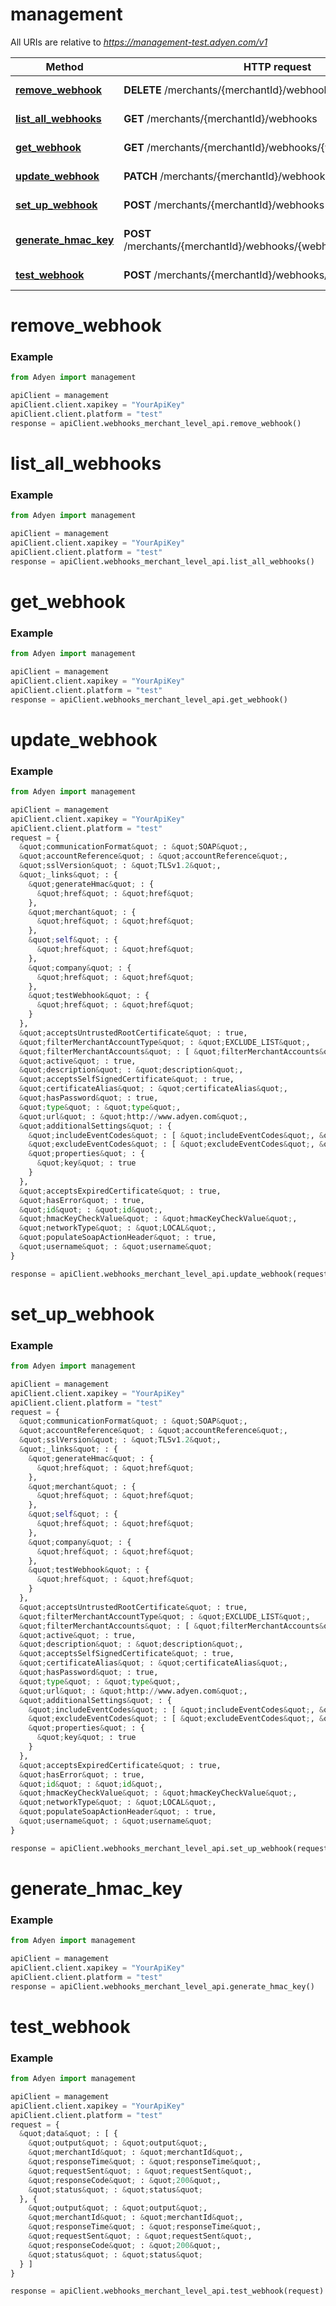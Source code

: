 # management

All URIs are relative to *https://management-test.adyen.com/v1*

Method | HTTP request | Description
------------- | ------------- | -------------
[**remove_webhook**](WebhooksMerchantLevelApi.md#remove_webhook) | **DELETE** /merchants/{merchantId}/webhooks/{webhookId} | Remove a webhook
[**list_all_webhooks**](WebhooksMerchantLevelApi.md#list_all_webhooks) | **GET** /merchants/{merchantId}/webhooks | List all webhooks
[**get_webhook**](WebhooksMerchantLevelApi.md#get_webhook) | **GET** /merchants/{merchantId}/webhooks/{webhookId} | Get a webhook
[**update_webhook**](WebhooksMerchantLevelApi.md#update_webhook) | **PATCH** /merchants/{merchantId}/webhooks/{webhookId} | Update a webhook
[**set_up_webhook**](WebhooksMerchantLevelApi.md#set_up_webhook) | **POST** /merchants/{merchantId}/webhooks | Set up a webhook
[**generate_hmac_key**](WebhooksMerchantLevelApi.md#generate_hmac_key) | **POST** /merchants/{merchantId}/webhooks/{webhookId}/generateHmac | Generate an HMAC key
[**test_webhook**](WebhooksMerchantLevelApi.md#test_webhook) | **POST** /merchants/{merchantId}/webhooks/{webhookId}/test | Test a webhook




# remove_webhook
### Example

```python
from Adyen import management

apiClient = management
apiClient.client.xapikey = "YourApiKey"
apiClient.client.platform = "test"
response = apiClient.webhooks_merchant_level_api.remove_webhook()

```




# list_all_webhooks
### Example

```python
from Adyen import management

apiClient = management
apiClient.client.xapikey = "YourApiKey"
apiClient.client.platform = "test"
response = apiClient.webhooks_merchant_level_api.list_all_webhooks()

```




# get_webhook
### Example

```python
from Adyen import management

apiClient = management
apiClient.client.xapikey = "YourApiKey"
apiClient.client.platform = "test"
response = apiClient.webhooks_merchant_level_api.get_webhook()

```




# update_webhook
### Example

```python
from Adyen import management

apiClient = management
apiClient.client.xapikey = "YourApiKey"
apiClient.client.platform = "test"
request = {
  &quot;communicationFormat&quot; : &quot;SOAP&quot;,
  &quot;accountReference&quot; : &quot;accountReference&quot;,
  &quot;sslVersion&quot; : &quot;TLSv1.2&quot;,
  &quot;_links&quot; : {
    &quot;generateHmac&quot; : {
      &quot;href&quot; : &quot;href&quot;
    },
    &quot;merchant&quot; : {
      &quot;href&quot; : &quot;href&quot;
    },
    &quot;self&quot; : {
      &quot;href&quot; : &quot;href&quot;
    },
    &quot;company&quot; : {
      &quot;href&quot; : &quot;href&quot;
    },
    &quot;testWebhook&quot; : {
      &quot;href&quot; : &quot;href&quot;
    }
  },
  &quot;acceptsUntrustedRootCertificate&quot; : true,
  &quot;filterMerchantAccountType&quot; : &quot;EXCLUDE_LIST&quot;,
  &quot;filterMerchantAccounts&quot; : [ &quot;filterMerchantAccounts&quot;, &quot;filterMerchantAccounts&quot; ],
  &quot;active&quot; : true,
  &quot;description&quot; : &quot;description&quot;,
  &quot;acceptsSelfSignedCertificate&quot; : true,
  &quot;certificateAlias&quot; : &quot;certificateAlias&quot;,
  &quot;hasPassword&quot; : true,
  &quot;type&quot; : &quot;type&quot;,
  &quot;url&quot; : &quot;http://www.adyen.com&quot;,
  &quot;additionalSettings&quot; : {
    &quot;includeEventCodes&quot; : [ &quot;includeEventCodes&quot;, &quot;includeEventCodes&quot; ],
    &quot;excludeEventCodes&quot; : [ &quot;excludeEventCodes&quot;, &quot;excludeEventCodes&quot; ],
    &quot;properties&quot; : {
      &quot;key&quot; : true
    }
  },
  &quot;acceptsExpiredCertificate&quot; : true,
  &quot;hasError&quot; : true,
  &quot;id&quot; : &quot;id&quot;,
  &quot;hmacKeyCheckValue&quot; : &quot;hmacKeyCheckValue&quot;,
  &quot;networkType&quot; : &quot;LOCAL&quot;,
  &quot;populateSoapActionHeader&quot; : true,
  &quot;username&quot; : &quot;username&quot;
}

response = apiClient.webhooks_merchant_level_api.update_webhook(request)

```




# set_up_webhook
### Example

```python
from Adyen import management

apiClient = management
apiClient.client.xapikey = "YourApiKey"
apiClient.client.platform = "test"
request = {
  &quot;communicationFormat&quot; : &quot;SOAP&quot;,
  &quot;accountReference&quot; : &quot;accountReference&quot;,
  &quot;sslVersion&quot; : &quot;TLSv1.2&quot;,
  &quot;_links&quot; : {
    &quot;generateHmac&quot; : {
      &quot;href&quot; : &quot;href&quot;
    },
    &quot;merchant&quot; : {
      &quot;href&quot; : &quot;href&quot;
    },
    &quot;self&quot; : {
      &quot;href&quot; : &quot;href&quot;
    },
    &quot;company&quot; : {
      &quot;href&quot; : &quot;href&quot;
    },
    &quot;testWebhook&quot; : {
      &quot;href&quot; : &quot;href&quot;
    }
  },
  &quot;acceptsUntrustedRootCertificate&quot; : true,
  &quot;filterMerchantAccountType&quot; : &quot;EXCLUDE_LIST&quot;,
  &quot;filterMerchantAccounts&quot; : [ &quot;filterMerchantAccounts&quot;, &quot;filterMerchantAccounts&quot; ],
  &quot;active&quot; : true,
  &quot;description&quot; : &quot;description&quot;,
  &quot;acceptsSelfSignedCertificate&quot; : true,
  &quot;certificateAlias&quot; : &quot;certificateAlias&quot;,
  &quot;hasPassword&quot; : true,
  &quot;type&quot; : &quot;type&quot;,
  &quot;url&quot; : &quot;http://www.adyen.com&quot;,
  &quot;additionalSettings&quot; : {
    &quot;includeEventCodes&quot; : [ &quot;includeEventCodes&quot;, &quot;includeEventCodes&quot; ],
    &quot;excludeEventCodes&quot; : [ &quot;excludeEventCodes&quot;, &quot;excludeEventCodes&quot; ],
    &quot;properties&quot; : {
      &quot;key&quot; : true
    }
  },
  &quot;acceptsExpiredCertificate&quot; : true,
  &quot;hasError&quot; : true,
  &quot;id&quot; : &quot;id&quot;,
  &quot;hmacKeyCheckValue&quot; : &quot;hmacKeyCheckValue&quot;,
  &quot;networkType&quot; : &quot;LOCAL&quot;,
  &quot;populateSoapActionHeader&quot; : true,
  &quot;username&quot; : &quot;username&quot;
}

response = apiClient.webhooks_merchant_level_api.set_up_webhook(request)

```




# generate_hmac_key
### Example

```python
from Adyen import management

apiClient = management
apiClient.client.xapikey = "YourApiKey"
apiClient.client.platform = "test"
response = apiClient.webhooks_merchant_level_api.generate_hmac_key()

```




# test_webhook
### Example

```python
from Adyen import management

apiClient = management
apiClient.client.xapikey = "YourApiKey"
apiClient.client.platform = "test"
request = {
  &quot;data&quot; : [ {
    &quot;output&quot; : &quot;output&quot;,
    &quot;merchantId&quot; : &quot;merchantId&quot;,
    &quot;responseTime&quot; : &quot;responseTime&quot;,
    &quot;requestSent&quot; : &quot;requestSent&quot;,
    &quot;responseCode&quot; : &quot;200&quot;,
    &quot;status&quot; : &quot;status&quot;
  }, {
    &quot;output&quot; : &quot;output&quot;,
    &quot;merchantId&quot; : &quot;merchantId&quot;,
    &quot;responseTime&quot; : &quot;responseTime&quot;,
    &quot;requestSent&quot; : &quot;requestSent&quot;,
    &quot;responseCode&quot; : &quot;200&quot;,
    &quot;status&quot; : &quot;status&quot;
  } ]
}

response = apiClient.webhooks_merchant_level_api.test_webhook(request)

```



